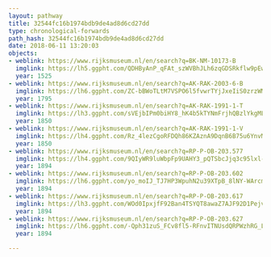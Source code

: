 ```yaml
---
layout: pathway
title: 32544fc16b1974bdb9de4ad8d6cd27dd
type: chronological-forwards
path_hash: 32544fc16b1974bdb9de4ad8d6cd27dd
date: 2018-06-11 13:20:03
objects:
- weblink: https://www.rijksmuseum.nl/en/search?q=BK-NM-10173-B
  imglink: https://lh5.ggpht.com/QDHByAnP_qFAt_szWVBhJLh6zqGDSRkflw9pEwRBjSzY4Yid3quXAND8WaPJXITZrBdi9Nmg-Aq9jySLr-nQOdznr6Q=s200
  year: 1525
- weblink: https://www.rijksmuseum.nl/en/search?q=AK-RAK-2003-6-B
  imglink: https://lh6.ggpht.com/ZC-bBWoTLtM7VSPO6l5fvwrTYjJxeIiS0zrzWMs5MSI5PaQlBsbosYzG6JWbhVTiLATifpkvZl1pUmY9c5cl8uE7Kxo=s200
  year: 1795
- weblink: https://www.rijksmuseum.nl/en/search?q=AK-RAK-1991-1-T
  imglink: https://lh3.ggpht.com/sVEjbIPm0biHY8_hK4b5kTYNmFrjhQBzlYkgMLgmLRHKw-4O1wobNiA8rZbUKwAMCEL6CRwOeSO3TGtVqgyJHLfOJA=s200
  year: 1850
- weblink: https://www.rijksmuseum.nl/en/search?q=AK-RAK-1991-1-V
  imglink: https://lh4.ggpht.com/Rz_4lezCgoRFDQh86KZAznA9DqnB6B75u6YnvM36pWCCeXqAFOOO29vWrq27y_j9wCnySTnfitNTELHgYtqtuP3fAA=s200
  year: 1850
- weblink: https://www.rijksmuseum.nl/en/search?q=RP-P-OB-203.577
  imglink: https://lh4.ggpht.com/9QIyWR9luWbpFp9UAHY3_pQTSbcJjq3c95lxl-Ov4PYnPf01SNL8yW1Kia1xqIbDSEXF5yfgWXLDNPdJuawhyQYI0A=s200
  year: 1894
- weblink: https://www.rijksmuseum.nl/en/search?q=RP-P-OB-203.602
  imglink: https://lh6.ggpht.com/yo_moIJ_TJ7HP3WpuhN2u39XTpB_8lNY-WArcmFizv9zNwcVQxXX88Det2ZTCL8W_anq2ODJml5hx3Vot09GPFlGFUo=s200
  year: 1894
- weblink: https://www.rijksmuseum.nl/en/search?q=RP-P-OB-203.617
  imglink: https://lh3.ggpht.com/WOd0IpxjfF92Ban4TSYQT8awaZ7AJF92D1PejvrZRePPvUr_4trLTziIqDWnydA5cwpjtVHNTeTZzZLaC-MC2Xobr20=s200
  year: 1894
- weblink: https://www.rijksmuseum.nl/en/search?q=RP-P-OB-203.627
  imglink: https://lh6.ggpht.com/-Qph31zuS_FCv8fl5-RFnvITNUsdQRPWzhRG_LMGtirOWFCYQOYLWr_2odrnStmeY4j12A4cNojQwHSblTOl1lluT4Vs=s200
  year: 1894

---
```

